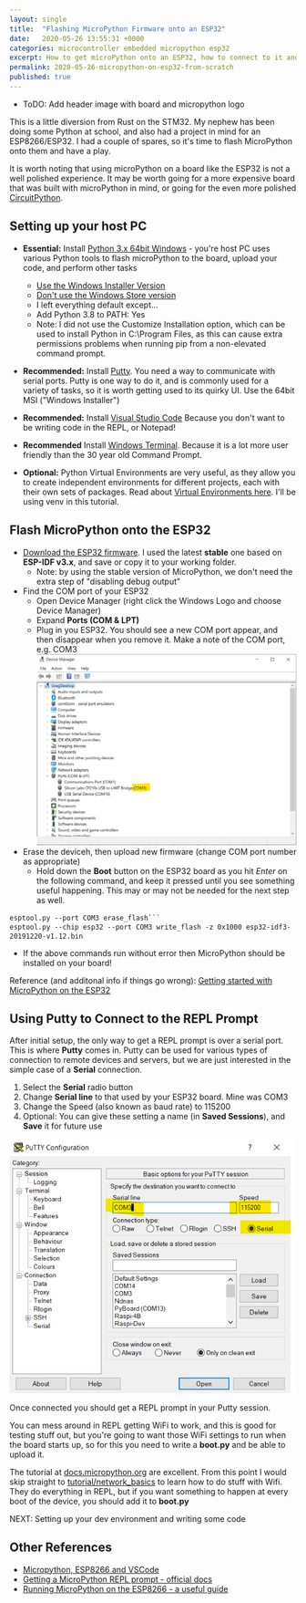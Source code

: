 ```yaml
---
layout: single
title:  "Flashing MicroPython Firmware onto an ESP32"
date:   2020-05-26 13:55:31 +0000
categories: microcontroller embedded micropython esp32
excerpt: How to get microPython onto an ESP32, how to connect to it and write code. Some example code includes displaying text on an onboard OLED. I've tried to make this page completely noob friendly, and focused on Windows (the official docs are Linux-biased)
permalink: 2020-05-26-micropython-on-esp32-from-scratch
published: true
---
```


* ToDO: Add header image with board and micropython logo

This is a little diversion from Rust on the STM32. My nephew has been doing some Python at school, and also had a project in mind for an ESP8266/ESP32. I had a couple of spares, so it's time to flash MicroPython onto them and have a play.

It is worth noting that using microPython on a board like the ESP32 is not a well polished experience. It may be worth going for a more expensive board that was built with microPython in mind, or going for the even more polished [CircuitPython](https://learn.adafruit.com/welcome-to-circuitpython/what-is-circuitpython).


## Setting up your host PC 

* **Essential:** Install [Python 3.x 64bit Windows](https://www.python.org/downloads/windows/) - you're host PC uses various Python tools to flash microPython to the board, upload your code, and perform other tasks
  * [Use the Windows Installer Version](https://www.python.org/downloads/)
  * [Don't use the Windows Store version](https://docs.python.org/3/using/windows.html#:~:text=The%20full%20installer%20contains%20all,IDLE%20or%20other%20development%20environments.)
  * I left everything default except...
  * Add Python 3.8 to PATH: Yes
  * Note: I did not use the Customize Installation option, which can be used to install Python in C:\Program Files, as this can cause extra permissions problems when running pip from a non-elevated command prompt.

* **Recommended:** Install [Putty](https://www.chiark.greenend.org.uk/~sgtatham/putty/latest.html). You need a way to communicate with serial ports. Putty is one way to do it, and is commonly used for a variety of tasks, so it is worth getting used to its quirky UI.  Use the 64bit MSI ("Windows Installer")
* **Recommended:** Install [Visual Studio Code](https://code.visualstudio.com/) Because you don't want to be writing code in the REPL, or Notepad!
* **Recommended** Install [Windows Terminal](https://aka.ms/terminal). Because it is a lot more user friendly than the 30 year old Command Prompt.
* **Optional:** Python Virtual Environments are very useful, as they allow you to create independent environments for different projects, each with their own sets of packages. Read about [Virtual Environments here](https://docs.python.org/3/tutorial/venv.html). I'll be using venv in this tutorial.


## Flash MicroPython onto the ESP32 

* [Download the ESP32 firmware](https://micropython.org/download/esp32/). I used the latest **stable** one based on **ESP-IDF v3.x**, and save or copy it to your working folder.
  * Note: by using the stable version of MicroPython, we don't need the extra step of "disabling debug output"
* Find the COM port of your ESP32
  * Open Device Manager (right click the Windows Logo and choose Device Manager)
  * Expand **Ports (COM & LPT)**
  * Plug in you ESP32. You should see a new COM port appear, and then disappear when you remove it. Make a note of the COM port, e.g. COM3
    ![Finding the ESP32's COM port in Device Manager](../assets/images/device-manager-com-port.png)
* Erase the deviceh, then upload new firmware (change COM port number as appropriate)
    * Hold down the **Boot** button on the ESP32 board as you hit *Enter* on the following command, and keep it pressed until you see something useful happening. This may or may not be needed for the next step as well.

```dos
esptool.py --port COM3 erase_flash```
esptool.py --chip esp32 --port COM3 write_flash -z 0x1000 esp32-idf3-20191220-v1.12.bin
```

* If the above commands run without error then MicroPython should be installed on your board!

Reference (and additonal info if things go wrong): [Getting started with MicroPython on the ESP32](https://docs.micropython.org/en/latest/esp32/tutorial/intro.html)

## Using Putty to Connect to the REPL Prompt

After initial setup, the only way to get a REPL prompt is over a serial port. This is where **Putty** comes in. Putty can be used for various types of connection to remote devices and servers, but we are just interested in the simple case of a **Serial** connection.
1. Select the **Serial** radio button
1. Change **Serial line** to that used by your ESP32 board. Mine was COM3
1. Change the Speed (also known as baud rate) to 115200
1. Optional: You can give these setting a name (in **Saved Sessions**), and **Save** it for future use

![Creating a Putty serial connection](../assets/images/putty-serial-connection.png)

Once connected you should get a REPL prompt in your Putty session. 

You can mess around in REPL getting WiFi to work, and this is good for testing stuff out, but you're going to want those WiFi settings to run when the board starts up, so for this you need to write a **boot.py** and be able to upload it.

The tutorial at [docs.micropython.org](https://docs.micropython.org/en/latest/esp8266) are excellent. From this point I would skip straight to [tutorial/network_basics](https://docs.micropython.org/en/latest/esp8266/tutorial/network_basics.html) to learn how to do stuff with Wifi. They do everything in REPL, but if you want something to happen at every boot of the device, you should add it to **boot.py**

NEXT: Setting up your dev environment and writing some code

## Other References

* [Micropython, ESP8266 and VSCode](https://www.agilepartner.net/en/micropython-esp8266-and-vscode/)
* [Getting a MicroPython REPL prompt - official docs](https://docs.micropython.org/en/latest/esp8266/tutorial/repl.html)
* [Running MicroPython on the ESP8266 - a useful guide](https://pythonforundergradengineers.com/upload-py-files-to-esp8266-running-micropython.html)





